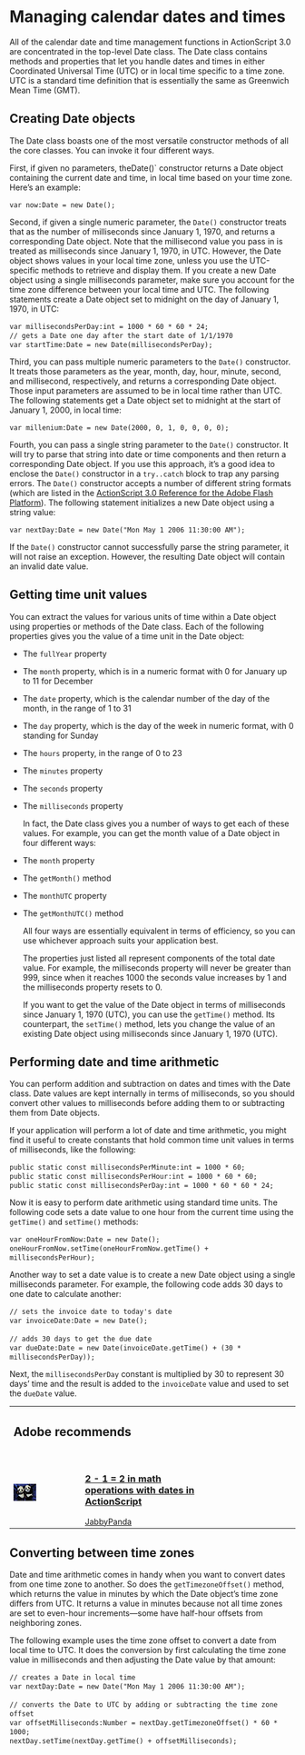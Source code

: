 # Managing calendar dates and times

<div>

All of the calendar date and time management functions in ActionScript 3.0 are
concentrated in the top-level Date class. The Date class contains methods and
properties that let you handle dates and times in either Coordinated Universal
Time (UTC) or in local time specific to a time zone. UTC is a standard time
definition that is essentially the same as Greenwich Mean Time (GMT).

</div>

<div>

## Creating Date objects

<div>

The Date class boasts one of the most versatile constructor methods of all the
core classes. You can invoke it four different ways.

First, if given no parameters, theDate()` constructor returns a Date object
containing the current date and time, in local time based on your time zone.
Here’s an example:

    var now:Date = new Date();

Second, if given a single numeric parameter, the `Date()` constructor treats
that as the number of milliseconds since January 1, 1970, and returns a
corresponding Date object. Note that the millisecond value you pass in is
treated as milliseconds since January 1, 1970, in UTC. However, the Date object
shows values in your local time zone, unless you use the UTC-specific methods to
retrieve and display them. If you create a new Date object using a single
milliseconds parameter, make sure you account for the time zone difference
between your local time and UTC. The following statements create a Date object
set to midnight on the day of January 1, 1970, in UTC:

    var millisecondsPerDay:int = 1000 * 60 * 60 * 24;
    // gets a Date one day after the start date of 1/1/1970
    var startTime:Date = new Date(millisecondsPerDay);

Third, you can pass multiple numeric parameters to the `Date()` constructor. It
treats those parameters as the year, month, day, hour, minute, second, and
millisecond, respectively, and returns a corresponding Date object. Those input
parameters are assumed to be in local time rather than UTC. The following
statements get a Date object set to midnight at the start of January 1, 2000, in
local time:

    var millenium:Date = new Date(2000, 0, 1, 0, 0, 0, 0);

Fourth, you can pass a single string parameter to the `Date()` constructor. It
will try to parse that string into date or time components and then return a
corresponding Date object. If you use this approach, it’s a good idea to enclose
the `Date()` constructor in a `try..catch` block to trap any parsing errors. The
`Date()` constructor accepts a number of different string formats (which are
listed in the <a
href="http://help.adobe.com/en_US/FlashPlatform/reference/actionscript/3/Date.html#Date%28%29"
target="_self">ActionScript 3.0 Reference for the Adobe Flash Platform</a>). The
following statement initializes a new Date object using a string value:

    var nextDay:Date = new Date("Mon May 1 2006 11:30:00 AM");

If the `Date()` constructor cannot successfully parse the string parameter, it
will not raise an exception. However, the resulting Date object will contain an
invalid date value.

</div>

</div>

<div>

## Getting time unit values

<div>

You can extract the values for various units of time within a Date object using
properties or methods of the Date class. Each of the following properties gives
you the value of a time unit in the Date object:

- The `fullYear` property

- The `month` property, which is in a numeric format with 0 for January up to 11
  for December

- The `date` property, which is the calendar number of the day of the month, in
  the range of 1 to 31

- The `day` property, which is the day of the week in numeric format, with 0
  standing for Sunday

- The `hours` property, in the range of 0 to 23

- The `minutes` property

- The `seconds` property

- The `milliseconds` property

  In fact, the Date class gives you a number of ways to get each of these
  values. For example, you can get the month value of a Date object in four
  different ways:

- The `month` property

- The `getMonth()` method

- The `monthUTC` property

- The `getMonthUTC()` method

  All four ways are essentially equivalent in terms of efficiency, so you can
  use whichever approach suits your application best.

  The properties just listed all represent components of the total date value.
  For example, the milliseconds property will never be greater than 999, since
  when it reaches 1000 the seconds value increases by 1 and the milliseconds
  property resets to 0.

  If you want to get the value of the Date object in terms of milliseconds since
  January 1, 1970 (UTC), you can use the `getTime()` method. Its counterpart,
  the `setTime()` method, lets you change the value of an existing Date object
  using milliseconds since January 1, 1970 (UTC).

</div>

</div>

<div>

## Performing date and time arithmetic

<div>

You can perform addition and subtraction on dates and times with the Date class.
Date values are kept internally in terms of milliseconds, so you should convert
other values to milliseconds before adding them to or subtracting them from Date
objects.

If your application will perform a lot of date and time arithmetic, you might
find it useful to create constants that hold common time unit values in terms of
milliseconds, like the following:

    public static const millisecondsPerMinute:int = 1000 * 60;
    public static const millisecondsPerHour:int = 1000 * 60 * 60;
    public static const millisecondsPerDay:int = 1000 * 60 * 60 * 24;

Now it is easy to perform date arithmetic using standard time units. The
following code sets a date value to one hour from the current time using the
`getTime()` and `setTime()` methods:

    var oneHourFromNow:Date = new Date();
    oneHourFromNow.setTime(oneHourFromNow.getTime() + millisecondsPerHour);

Another way to set a date value is to create a new Date object using a single
milliseconds parameter. For example, the following code adds 30 days to one date
to calculate another:

    // sets the invoice date to today's date
    var invoiceDate:Date = new Date();

    // adds 30 days to get the due date
    var dueDate:Date = new Date(invoiceDate.getTime() + (30 * millisecondsPerDay));

Next, the `millisecondsPerDay` constant is multiplied by 30 to represent 30
days’ time and the result is added to the `invoiceDate` value and used to set
the `dueDate` value.

<div xmlns:adobe="http://www.adobe.com/saxon">

<table>
<colgroup>
<col style="width: 25%" />
<col style="width: 25%" />
<col style="width: 25%" />
<col style="width: 25%" />
</colgroup>
<tbody>
<tr class="odd">
<td colspan="2"><h2
id="adobe-recommends">Adobe recommends</h2></td>
<td colspan="2"></td>
</tr>
<tr class="even">
<td colspan="4" height="10"></td>
</tr>
<tr class="odd">
<td><span> <img
src="../../img/jabbyPanda.png" /> </span></td>
<td width="45%"><h3
id="in-math-operations-with-dates-in-actionscript"><a
href="http://goo.gl/ndMsl" target="_self">2 - 1 = 2 in math operations
with dates in ActionScript</a></h3>
<span> <a href="http://goo.gl/2ZBKN" target="_self">JabbyPanda</a>
</span></td>
<td></td>
<td></td>
</tr>
</tbody>
</table>

</div>

</div>

</div>

<div>

## Converting between time zones

<div>

Date and time arithmetic comes in handy when you want to convert dates from one
time zone to another. So does the `getTimezoneOffset()` method, which returns
the value in minutes by which the Date object’s time zone differs from UTC. It
returns a value in minutes because not all time zones are set to even-hour
increments—some have half-hour offsets from neighboring zones.

The following example uses the time zone offset to convert a date from local
time to UTC. It does the conversion by first calculating the time zone value in
milliseconds and then adjusting the Date value by that amount:

    // creates a Date in local time
    var nextDay:Date = new Date("Mon May 1 2006 11:30:00 AM");

    // converts the Date to UTC by adding or subtracting the time zone offset
    var offsetMilliseconds:Number = nextDay.getTimezoneOffset() * 60 * 1000;
    nextDay.setTime(nextDay.getTime() + offsetMilliseconds);

</div>

</div>
